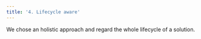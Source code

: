 ```yaml
---
title: '4. Lifecycle aware'
---
```


We chose an holistic approach and regard the whole lifecycle of a solution.
